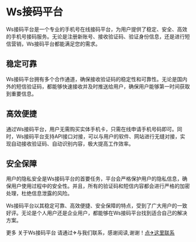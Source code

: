 # Ws接码平台

Ws接码平台是一个专业的手机号在线接码平台，为用户提供了稳定、安全、高效的手机号接码服务。无论是注册新账号、接收验证码、验证身份信息，还是进行短信营销，Ws接码平台都能满足您的需求。

## 稳定可靠

Ws接码平台拥有多个合作通道，确保接收验证码的稳定性和可靠性。无论是国内外的短信验证码，都能够快速接收并及时推送给用户，确保用户能够第一时间获取到重要信息。

## 高效便捷

通过Ws接码平台，用户无需购买实体手机卡，只需在线申请手机号码即可。同时，Ws接码平台支持API接口对接，可以与用户的软件、网站进行无缝对接，实现自动接收验证码、自动识别内容，极大提高工作效率。

## 安全保障

用户的隐私安全是Ws接码平台的首要任务，平台会严格保护用户的隐私信息，确保用户使用过程中的安全性。并且，所有的验证码和短信内容都会进行严格的加密处理，杜绝信息泄露的风险。

Ws接码平台以其稳定可靠、高效便捷、安全保障的特点，受到了广大用户的一致好评。无论是个人用户还是企业用户，都能够在Ws接码平台找到适合自己的解决方案。

更多 关于Ws接码平台 请通过✈与我们联系，感谢阅读,谢谢！[点✈这里联系](https://b.k02.cc)